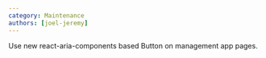 ```yaml
---
category: Maintenance
authors: [joel-jeremy]
---
```


Use new react-aria-components based Button on management app pages.
